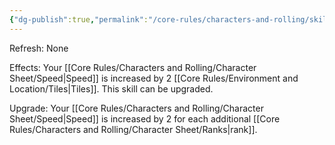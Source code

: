 ```yaml
---
{"dg-publish":true,"permalink":"/core-rules/characters-and-rolling/skills-and-flaws/skill-list/agility/rank-1/speed-boost/"}
---
```


Refresh: None

Effects:
Your [[Core Rules/Characters and Rolling/Character Sheet/Speed\|Speed]] is increased by 2 [[Core Rules/Environment and Location/Tiles\|Tiles]].
This skill can be upgraded.

Upgrade:
Your [[Core Rules/Characters and Rolling/Character Sheet/Speed\|Speed]] is increased by 2 for each additional [[Core Rules/Characters and Rolling/Character Sheet/Ranks\|rank]].